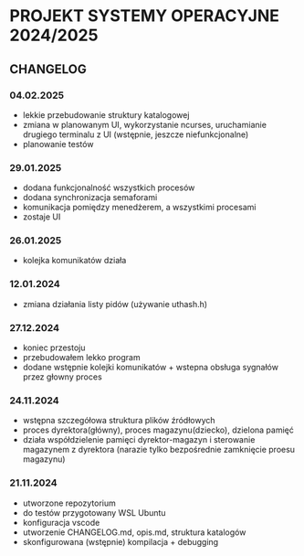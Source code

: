 # PROJEKT SYSTEMY OPERACYJNE 2024/2025

## CHANGELOG

### 04.02.2025

- lekkie przebudowanie struktury katalogowej
- zmiana w planowanym UI, wykorzystanie ncurses, uruchamianie drugiego terminalu z UI (wstępnie, jeszcze niefunkcjonalne)
- planowanie testów

### 29.01.2025

- dodana funkcjonalność wszystkich procesów
- dodana synchronizacja semaforami
- komunikacja pomiędzy menedżerem, a wszystkimi procesami
- zostaje UI

### 26.01.2025

- kolejka komunikatów działa

### 12.01.2024

- zmiana działania listy pidów (używanie uthash.h)

### 27.12.2024

- koniec przestoju
- przebudowałem lekko program
- dodane wstępnie kolejki komunikatów + wstepna obsługa sygnałów przez głowny proces

### 24.11.2024

- wstępna szczegółowa struktura plików źródłowych
- proces dyrektora(główny), proces magazynu(dziecko), dzielona pamięć
- działa współdzielenie pamięci dyrektor-magazyn i sterowanie magazynem z dyrektora (narazie tylko bezpośrednie zamknięcie proesu magazynu)

### 21.11.2024

- utworzone repozytorium
- do testów przygotowany WSL Ubuntu
- konfiguracja vscode
- utworzenie CHANGELOG.md, opis.md, struktura katalogów
- skonfigurowana (wstępnie) kompilacja + debugging
